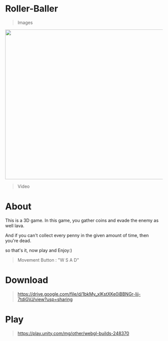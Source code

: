 # Roller-Baller

> Images
<img src="https://user-images.githubusercontent.com/97245841/191328408-63689de6-9ea5-44dd-89ea-3585e2f1b0f8.jpg" width="720" height="480" />

> Video

# About
This is a 3D game. In this game, you gather coins and evade the enemy as well lava. 

And if you can't collect every penny in the given amount of time, then you're dead. 

so that's it, now play and Enjoy:)

> Movement 
Button : "W S A D"

# Download

> https://drive.google.com/file/d/1bkMy_xlKstXKe0iBBNGr-Ijj-7tdiGVJ/view?usp=sharing

# Play

>https://play.unity.com/mg/other/webgl-builds-248370
